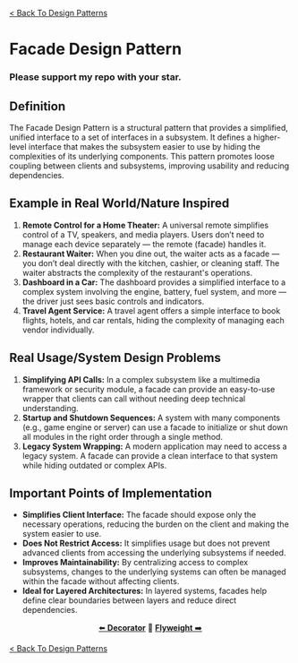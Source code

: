 [< Back To Design Patterns](../../../)

# Facade Design Pattern
### Please support my repo with your star.

## Definition
The Facade Design Pattern is a structural pattern that provides a simplified, unified interface to a set of interfaces in a subsystem. It defines a higher-level interface that makes the subsystem easier to use by hiding the complexities of its underlying components. This pattern promotes loose coupling between clients and subsystems, improving usability and reducing dependencies.

## Example in Real World/Nature Inspired
1. **Remote Control for a Home Theater:** A universal remote simplifies control of a TV, speakers, and media players. Users don’t need to manage each device separately — the remote (facade) handles it.
2. **Restaurant Waiter:** When you dine out, the waiter acts as a facade — you don’t deal directly with the kitchen, cashier, or cleaning staff. The waiter abstracts the complexity of the restaurant's operations.
3. **Dashboard in a Car:** The dashboard provides a simplified interface to a complex system involving the engine, battery, fuel system, and more — the driver just sees basic controls and indicators.
4. **Travel Agent Service:** A travel agent offers a simple interface to book flights, hotels, and car rentals, hiding the complexity of managing each vendor individually.

## Real Usage/System Design Problems
1. **Simplifying API Calls:** In a complex subsystem like a multimedia framework or security module, a facade can provide an easy-to-use wrapper that clients can call without needing deep technical understanding.
2. **Startup and Shutdown Sequences:** A system with many components (e.g., game engine or server) can use a facade to initialize or shut down all modules in the right order through a single method.
3. **Legacy System Wrapping:** A modern application may need to access a legacy system. A facade can provide a clean interface to that system while hiding outdated or complex APIs.

## Important Points of Implementation
- **Simplifies Client Interface:** The facade should expose only the necessary operations, reducing the burden on the client and making the system easier to use.
- **Does Not Restrict Access:** It simplifies usage but does not prevent advanced clients from accessing the underlying subsystems if needed.
- **Improves Maintainability:** By centralizing access to complex subsystems, changes to the underlying systems can often be managed within the facade without affecting clients.
- **Ideal for Layered Architectures:** In layered systems, facades help define clear boundaries between layers and reduce direct dependencies.

<p align="center">
  <a href="../../structural/decorator">⬅️ <strong>Decorator</strong></a>
  🔸
  <a href="../../structural/flyweight"><strong>Flyweight</strong> ➡️</a>
</p>

[< Back To Design Patterns](../../../)
